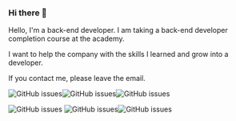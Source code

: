 ### Hi there 👋
Hello, I'm a back-end developer.
I am taking a back-end developer completion course at the academy.

I want to help the company with the skills I learned and grow into a developer.

If you contact me, please leave the email.



![GitHub issues](https://img.shields.io/badge/Java-007396?style=flat-square&logo=Java&logoColor=white)![GitHub issues](https://img.shields.io/badge/-MySQL-7DCDA3?style=flat-square&logo=MySQL&logoColor=black)![GitHub issues](https://img.shields.io/badge/-GitHub-181717?style=flat-square&logo=GitHub&logoColor=white)

 ![GitHub issues](https://img.shields.io/badge/HTML5-E34F26?style=flat-square&logo=HTML5&logoColor=yellow)
![GitHub issues](https://img.shields.io/badge/-CSS3-purple?style=flat-square&logo=CSS3&logoColor=black)![GitHub issues](https://img.shields.io/badge/-JavaScript-ff69b4?style=flat-square&logo=JavaScript&logoColor=black)



